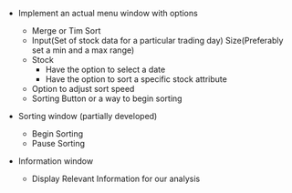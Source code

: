 - Implement an actual menu window with options
  - Merge or Tim Sort
  - Input(Set of stock data for a particular trading day) Size(Preferably set a min and a max range)
  - Stock
    - Have the option to select a date
    - Have the option to sort a specific stock attribute
  - Option to adjust sort speed
  - Sorting Button or a way to begin sorting
  
- Sorting window (partially developed)
  - Begin Sorting
  - Pause Sorting

- Information window
  - Display Relevant Information for our analysis
  